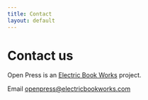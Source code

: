 ```yaml
---
title: Contact
layout: default
---
```


# Contact us

Open Press is an [Electric Book Works](http://electricbookworks.com) project.

Email [openpress@electricbookworks.com](mailto:openpress@electricbookworks.com)
